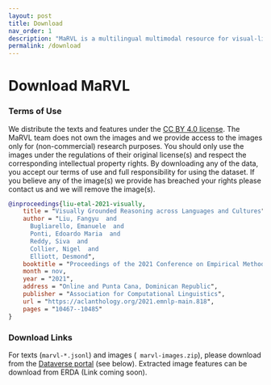 ```yaml
---
layout: post
title: Download
nav_order: 1
description: "MaRVL is a multilingual multimodal resource for visual-linguistic reasoning."
permalink: /download
---
```


# Download MaRVL


### Terms of Use
We distribute the texts and features under the [CC BY 4.0 license](https://creativecommons.org/licenses/by/4.0/deed.ast). 
The MaRVL team does not own the images and we provide access to the images only for (non-commercial) research purposes. You should only use the images under the regulations of their original license(s) and respect the corresponding intellectual property rights. By downloading any of the data, you accept our terms of use and full responsibility for using the dataset. If you believe any of the image(s) we provide has breached your rights please contact us and we will remove the image(s).


```bibtex
@inproceedings{liu-etal-2021-visually,
    title = "Visually Grounded Reasoning across Languages and Cultures",
    author = "Liu, Fangyu  and
      Bugliarello, Emanuele  and
      Ponti, Edoardo Maria  and
      Reddy, Siva  and
      Collier, Nigel  and
      Elliott, Desmond",
    booktitle = "Proceedings of the 2021 Conference on Empirical Methods in Natural Language Processing",
    month = nov,
    year = "2021",
    address = "Online and Punta Cana, Dominican Republic",
    publisher = "Association for Computational Linguistics",
    url = "https://aclanthology.org/2021.emnlp-main.818",
    pages = "10467--10485"
}
```

### Download Links
For texts (`marvl-*.jsonl`) and images (`
marvl-images.zip`), please download from the [Dataverse portal](https://dataverse.scholarsportal.info/dataset.xhtml?persistentId=doi:10.5683/SP3/42VZ4P) (see below).
Extracted image features can be download from ERDA (Link coming soon).

<script src="https://dataverse.scholarsportal.info/resources/js/widgets.js?persistentId=doi:10.5683/SP3/42VZ4P&amp;dvUrl=https://dataverse.scholarsportal.info&amp;widget=iframe&amp;heightPx=500"></script>
